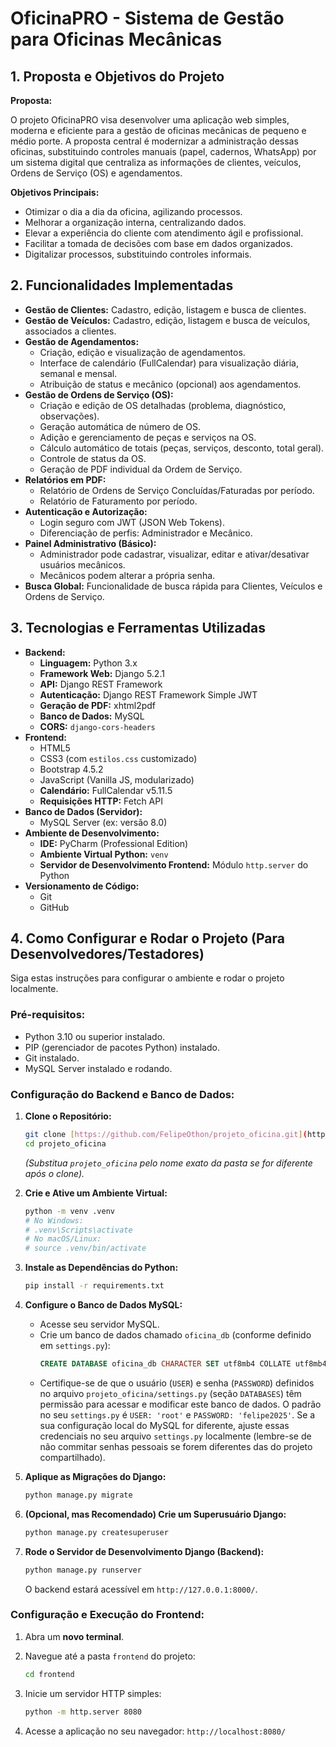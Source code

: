 # OficinaPRO - Sistema de Gestão para Oficinas Mecânicas

## 1. Proposta e Objetivos do Projeto

**Proposta:**

O projeto OficinaPRO visa desenvolver uma aplicação web simples, moderna e eficiente para a gestão de oficinas mecânicas de pequeno e médio porte. A proposta central é modernizar a administração dessas oficinas, substituindo controles manuais (papel, cadernos, WhatsApp) por um sistema digital que centraliza as informações de clientes, veículos, Ordens de Serviço (OS) e agendamentos.

**Objetivos Principais:**

* Otimizar o dia a dia da oficina, agilizando processos.
* Melhorar a organização interna, centralizando dados.
* Elevar a experiência do cliente com atendimento ágil e profissional.
* Facilitar a tomada de decisões com base em dados organizados.
* Digitalizar processos, substituindo controles informais.

## 2. Funcionalidades Implementadas

* **Gestão de Clientes:** Cadastro, edição, listagem e busca de clientes.
* **Gestão de Veículos:** Cadastro, edição, listagem e busca de veículos, associados a clientes.
* **Gestão de Agendamentos:**
    * Criação, edição e visualização de agendamentos.
    * Interface de calendário (FullCalendar) para visualização diária, semanal e mensal.
    * Atribuição de status e mecânico (opcional) aos agendamentos.
* **Gestão de Ordens de Serviço (OS):**
    * Criação e edição de OS detalhadas (problema, diagnóstico, observações).
    * Geração automática de número de OS.
    * Adição e gerenciamento de peças e serviços na OS.
    * Cálculo automático de totais (peças, serviços, desconto, total geral).
    * Controle de status da OS.
    * Geração de PDF individual da Ordem de Serviço.
* **Relatórios em PDF:**
    * Relatório de Ordens de Serviço Concluídas/Faturadas por período.
    * Relatório de Faturamento por período.
* **Autenticação e Autorização:**
    * Login seguro com JWT (JSON Web Tokens).
    * Diferenciação de perfis: Administrador e Mecânico.
* **Painel Administrativo (Básico):**
    * Administrador pode cadastrar, visualizar, editar e ativar/desativar usuários mecânicos.
    * Mecânicos podem alterar a própria senha.
* **Busca Global:** Funcionalidade de busca rápida para Clientes, Veículos e Ordens de Serviço.

## 3. Tecnologias e Ferramentas Utilizadas

* **Backend:**
    * **Linguagem:** Python 3.x
    * **Framework Web:** Django 5.2.1
    * **API:** Django REST Framework
    * **Autenticação:** Django REST Framework Simple JWT
    * **Geração de PDF:** xhtml2pdf
    * **Banco de Dados:** MySQL
    * **CORS:** `django-cors-headers`
* **Frontend:**
    * HTML5
    * CSS3 (com `estilos.css` customizado)
    * Bootstrap 4.5.2
    * JavaScript (Vanilla JS, modularizado)
    * **Calendário:** FullCalendar v5.11.5
    * **Requisições HTTP:** Fetch API
* **Banco de Dados (Servidor):**
    * MySQL Server (ex: versão 8.0)
* **Ambiente de Desenvolvimento:**
    * **IDE:** PyCharm (Professional Edition)
    * **Ambiente Virtual Python:** `venv`
    * **Servidor de Desenvolvimento Frontend:** Módulo `http.server` do Python
* **Versionamento de Código:**
    * Git
    * GitHub

## 4. Como Configurar e Rodar o Projeto (Para Desenvolvedores/Testadores)

Siga estas instruções para configurar o ambiente e rodar o projeto localmente.

### Pré-requisitos:

* Python 3.10 ou superior instalado.
* PIP (gerenciador de pacotes Python) instalado.
* Git instalado.
* MySQL Server instalado e rodando.

### Configuração do Backend e Banco de Dados:

1.  **Clone o Repositório:**
    ```bash
    git clone [https://github.com/FelipeOthon/projeto_oficina.git](https://github.com/FelipeOthon/projeto_oficina.git)
    cd projeto_oficina 
    ```
    *(Substitua `projeto_oficina` pelo nome exato da pasta se for diferente após o clone).*

2.  **Crie e Ative um Ambiente Virtual:**
    ```bash
    python -m venv .venv
    # No Windows:
    # .venv\Scripts\activate
    # No macOS/Linux:
    # source .venv/bin/activate
    ```

3.  **Instale as Dependências do Python:**
    ```bash
    pip install -r requirements.txt
    ```

4.  **Configure o Banco de Dados MySQL:**
    * Acesse seu servidor MySQL.
    * Crie um banco de dados chamado `oficina_db` (conforme definido em `settings.py`):
        ```sql
        CREATE DATABASE oficina_db CHARACTER SET utf8mb4 COLLATE utf8mb4_unicode_ci;
        ```
    * Certifique-se de que o usuário (`USER`) e senha (`PASSWORD`) definidos no arquivo `projeto_oficina/settings.py` (seção `DATABASES`) têm permissão para acessar e modificar este banco de dados. O padrão no seu `settings.py` é `USER: 'root'` e `PASSWORD: 'felipe2025'`. Se a sua configuração local do MySQL for diferente, ajuste essas credenciais no seu arquivo `settings.py` localmente (lembre-se de não commitar senhas pessoais se forem diferentes das do projeto compartilhado).

5.  **Aplique as Migrações do Django:**
    ```bash
    python manage.py migrate
    ```

6.  **(Opcional, mas Recomendado) Crie um Superusuário Django:**
    ```bash
    python manage.py createsuperuser
    ```

7.  **Rode o Servidor de Desenvolvimento Django (Backend):**
    ```bash
    python manage.py runserver
    ```
    O backend estará acessível em `http://127.0.0.1:8000/`.

### Configuração e Execução do Frontend:

1.  Abra um **novo terminal**.
2.  Navegue até a pasta `frontend` do projeto:
    ```bash
    cd frontend
    ```
3.  Inicie um servidor HTTP simples:
    ```bash
    python -m http.server 8080
    ```

4.  Acesse a aplicação no seu navegador: `http://localhost:8080/`